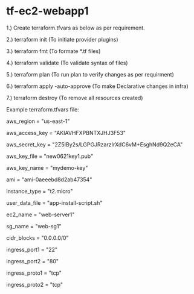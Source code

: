 # tf-ec2-webapp1

1.) Create terraform.tfvars as below as per requirement.

2.) terraform init (To initiate provider plugins)

3.) terraform fmt  (To formate *.tf files)

4.) terraform validate (To validate syntax of files)

5.) terraform plan (To run plan to verify changes as per requirment)

6.) terraform apply -auto-approve (To make Declarative changes in infra)  

7.) terraform destroy (To remove all resources created)

Example terraform.tfvars file:

aws_region     = "us-east-1"

aws_access_key = "AKIAVHFXPBNTXJHJ3F53"

aws_secret_key = "2Z5IBy2s/LGPGJRzarzIrXdC6vM+EsghNd9Q2eCA"

aws_key_file   = "new0621key1.pub"

aws_key_name   = "mydemo-key"

ami            = "ami-0aeeebd8d2ab47354"

instance_type  = "t2.micro"

user_data_file = "app-install-script.sh"

ec2_name       = "web-server1"

sg_name        = "web-sg1"

cidr_blocks    = "0.0.0.0/0"

ingress_port1  = "22"

ingress_port2  = "80"

ingress_proto1 = "tcp"

ingress_proto2 = "tcp"

